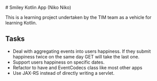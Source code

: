 # Smiley Kotlin App (Niko Niko)

This is a learning project undertaken by the TIM team as a vehicle for learning Kotlin.


## Tasks

* Deal with aggregating events into users happiness. If they submit happiness twice on the same day
GET will take the last one.
* Support users happiness on specific dates.
* Refactor to have and EventCodecs class like most other apps
* Use JAX-RS instead of directly writing a servlet. 